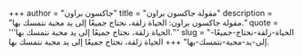 +++
author = "جاكسون براون"
title = "مقولة جاكسون براون"
description = "مقولة جاكسون براون: الحياة زلقة، نحتاج جميعًا إلى يد محبة نتمسك بها."
quote = '''الحياة زلقة، نحتاج جميعًا إلى يد محبة نتمسك بها.''' 
slug = "الحياة-زلقة-نحتاج-جميعًا-إلى-يد-محبة-نتمسك-بها"
+++
الحياة زلقة، نحتاج جميعًا إلى يد محبة نتمسك بها.
